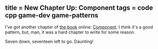 title = New Chapter Up: Component
tags = code cpp game-dev game-patterns
---
I've got another chapter of [the book](http://gameprogrammingpatterns.com/) online: [Component](http://gameprogrammingpatterns.com/component.html). I think
it's a good pattern, but, man, it was a hard chapter to write for some reason.


Seven down, seventeen left to go. Daunting!
